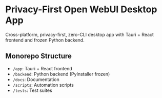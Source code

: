 # Privacy-First Open WebUI Desktop App

Cross-platform, privacy-first, zero-CLI desktop app with Tauri + React frontend and frozen Python backend.

## Monorepo Structure
- `/app`: Tauri + React frontend
- `/backend`: Python backend (PyInstaller frozen)
- `/docs`: Documentation
- `/scripts`: Automation scripts
- `/tests`: Test suites

